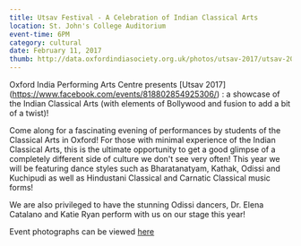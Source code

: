 ```yaml
---
title: Utsav Festival - A Celebration of Indian Classical Arts
location: St. John's College Auditorium
event-time: 6PM
category: cultural
date: February 11, 2017
thumb: http://data.oxfordindiasociety.org.uk/photos/utsav-2017/utsav-2017-singers
---
```


Oxford India Performing Arts Centre presents [Utsav 2017] (https://www.facebook.com/events/818802854925306/) : a showcase of the Indian Classical Arts (with elements of Bollywood and fusion to add a bit of a twist)!

Come along for a fascinating evening of performances by students of the Classical Arts in Oxford! For those with minimal experience of the Indian Classical Arts, this is the ultimate opportunity to get a good glimpse of a completely different side of culture we don't see very often! This year we will be featuring dance styles such as Bharatanatyam, Kathak, Odissi and Kuchipudi as well as Hindustani Classical and Carnatic Classical music forms!

We are also privileged to have the stunning Odissi dancers, Dr. Elena Catalano and Katie Ryan perform with us on our stage this year!

Event photographs can be viewed [here](https://www.facebook.com/pg/oipac1/photos/?tab=album&album_id=1730626873894475)
